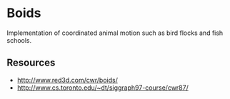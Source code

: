 # Boids

Implementation of coordinated animal motion such as bird flocks and fish schools.

## Resources

* http://www.red3d.com/cwr/boids/
* http://www.cs.toronto.edu/~dt/siggraph97-course/cwr87/
